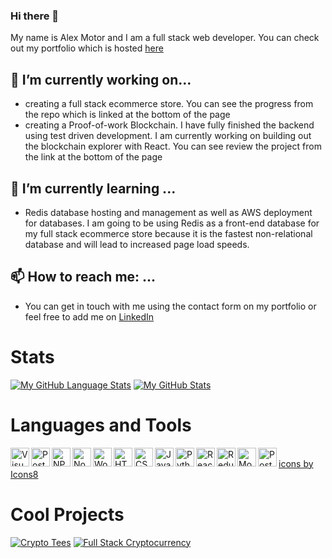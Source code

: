 ### Hi there 👋

My name is Alex Motor and I am a full stack web developer. You can check out my portfolio which is hosted [here](https://portfolio-86140.web.app/)

## 🔭 I’m currently working on...
- creating a full stack ecommerce store. You can see the progress from the repo which is linked at the bottom of the page
- creating a Proof-of-work Blockchain. I have fully finished the backend using test driven development. 
I am currently working on building 
out the blockchain explorer with React. You can see review the project from the link at the 
bottom of the page

## 🌱 I’m currently learning ...
- Redis database hosting and management as well as AWS deployment for databases. I am going to be using Redis as a front-end database for my full stack ecommerce store because it is the fastest non-relational database and will lead to increased page load speeds. 

 ## 📫 How to reach me: ...
 - You can get in touch with me using the contact form on my portfolio or feel free to 
 add me on [LinkedIn](https://www.linkedin.com/in/alex-motor-324b9792/)
 
 
# Stats
[![My GitHub Language Stats](https://github-readme-stats.vercel.app/api/top-langs/?username=amotor-AM&langs_count=5&theme=gotham&layout=compact)]()
[![My GitHub Stats](https://github-readme-stats.vercel.app/api/?username=amotor-AM&count_private=true&theme=gotham&showicons=true&hide=issues)]()

# Languages and Tools
<img align="left" alt="Visual Studio Code" width="30px" src="https://img.icons8.com/color/48/000000/visual-studio-code-2019.png" />
<img align="left" alt="Postman" width="30px" src="https://img.icons8.com/dusk/64/000000/postman-api.png" />
<img align="left" alt="NPM" width="30px" src="https://img.icons8.com/color/48/000000/npm.png" />
<img align="left" alt="Node" width="30px" src="https://img.icons8.com/color/48/000000/nodejs.png" />
<img img align="left" alt="Wordpress" width="30px" src="https://img.icons8.com/color/48/000000/wordpress.png" />
<img align="left" alt="HTML5" width="30px" src="https://img.icons8.com/color/48/000000/html-filetype--v2.png" />
<img align="left" alt="CSS 3" width="30px" src="https://img.icons8.com/color/48/000000/css3.png" />
<img align="left" alt="JavaScript" width="30px" src="https://img.icons8.com/color/48/000000/javascript--v2.png" />
<img align="left" alt="Python" width="30px" src="https://img.icons8.com/color/48/000000/python--v2.png" />
<img align="left" alt="React" width="30px" src="https://img.icons8.com/ultraviolet/40/000000/react--v2.png" />
<img align="left" alt="Redux" width="30px" src="https://img.icons8.com/color/48/000000/redux.png" />
<img align="left" alt="MongoDB" width="30px" src="https://img.icons8.com/color/48/000000/mongodb.png" />
<img align="left" alt="Postgres" width="30px" src="https://img.icons8.com/color/48/000000/postgreesql.png" />
</br>
<a href="https://icons8.com">icons by Icons8</a>



# Cool Projects
[![Crypto Tees](https://github-readme-stats.vercel.app/api/pin/?username=amotor-AM&repo=crypto-tees)](https://github.com/amotor-AM/crypto-tees)
[![Full Stack Cryptocurrency](https://github-readme-stats.vercel.app/api/pin/?username=amotor-AM&repo=Full-Stack-Cryptocurrency)](https://github.com/amotor-AM/Full-Stack-Cryptocurrency)


<!--
**amotor-AM/amotor-AM** is a ✨ _special_ ✨ repository because its `README.md` (this file) appears on your GitHub profile.

Here are some ideas to get you started:

- 🔭 I’m currently working on ...
- 🌱 I’m currently learning ...
- 👯 I’m looking to collaborate on ...
- 🤔 I’m looking for help with ...
- 💬 Ask me about ...
- 📫 How to reach me: ...
- 😄 Pronouns: ...
- ⚡ Fun fact: ...
-->
